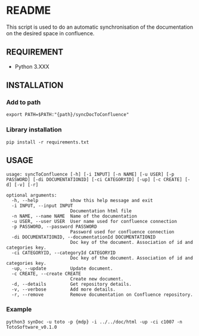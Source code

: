 # README

This script is used to do an automatic synchronisation of the documentation on the desired space in confluence.

## REQUIREMENT

- Python 3.XXX

## INSTALLATION

### Add to path

```
export PATH=$PATH:"{path}/syncDocToConfluence"

```

### Library installation

```pip install -r requirements.txt```

## USAGE

```
usage: syncToConfluence [-h] [-i INPUT] [-n NAME] [-u USER] [-p PASSWORD] [-di DOCUMENTATIONID] [-ci CATEGORYID] [-up] [-c CREATE] [-d] [-v] [-r]

optional arguments:
  -h, --help            show this help message and exit
  -i INPUT, --input INPUT
                        Documentation html file
  -n NAME, --name NAME  Name of the documentation
  -u USER, --user USER  User name used for confluence connection
  -p PASSWORD, --password PASSWORD
                        Password used for confluence connection
  -di DOCUMENTATIONID, --documentationId DOCUMENTATIONID
                        Doc key of the document. Association of id and categories key.
  -ci CATEGORYID, --categoryId CATEGORYID
                        Doc key of the document. Association of id and categories key.
  -up, --update         Update document.
  -c CREATE, --create CREATE
                        Create new document.
  -d, --details         Get repository details.
  -v, --verbose         Add more details.
  -r, --remove          Remove documentation on Confluence repository.
```

### Example

```
python3 synDoc -u toto -p {mdp} -i ../../doc/html -up -ci c1007 -n TotoSoftware_v0.1.0
```